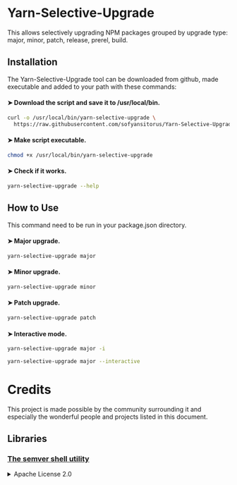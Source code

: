 # Yarn-Selective-Upgrade
This allows selectively upgrading NPM packages grouped by upgrade type: major, minor, patch, release, prerel, build.

Installation
-----

The Yarn-Selective-Upgrade tool can be downloaded from github, made executable and added to your path with these commands:

#### ➤ Download the script and save it to /usr/local/bin.
```bash
curl -o /usr/local/bin/yarn-selective-upgrade \
  https://raw.githubusercontent.com/sofyansitorus/Yarn-Selective-Upgrade/main/yarn-selective-upgrade
```

#### ➤ Make script executable.
```bash
chmod +x /usr/local/bin/yarn-selective-upgrade
```

#### ➤ Check if it works.
```bash
yarn-selective-upgrade --help
```

How to Use
-----
This command need to be run in your package.json directory.

#### ➤ Major upgrade.
```bash
yarn-selective-upgrade major
```

#### ➤ Minor upgrade.
```bash
yarn-selective-upgrade minor
```

#### ➤ Patch upgrade.
```bash
yarn-selective-upgrade patch
```

#### ➤ Interactive mode.
```bash
yarn-selective-upgrade major -i
```

```bash
yarn-selective-upgrade major --interactive
```

# Credits

This project is made possible by the community surrounding it and especially the wonderful people and projects listed in this document.


## Libraries

### [The semver shell utility](https://github.com/fsaintjacques/semver-tool)

<details>
  <summary>Apache License 2.0</summary>

    https://github.com/fsaintjacques/semver-tool/blob/master/LICENSE

</details>
